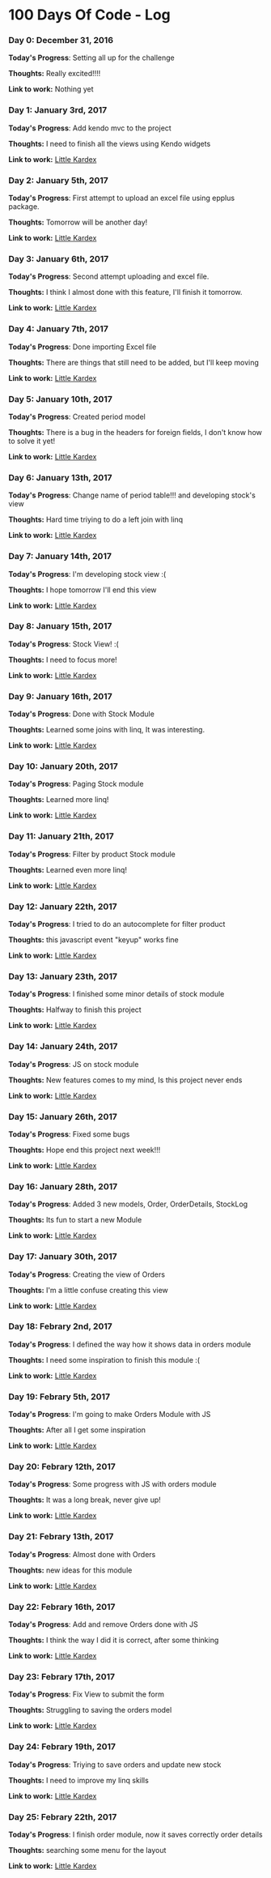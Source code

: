# 100 Days Of Code - Log

### Day 0: December 31, 2016
**Today's Progress**: Setting all up for the challenge

**Thoughts:** Really excited!!!!

**Link to work:** Nothing yet

### Day 1: January 3rd, 2017
**Today's Progress**: Add kendo mvc to the project

**Thoughts:** I need to finish all the views using Kendo widgets

**Link to work:** [Little Kardex](https://github.com/tabatilla/LittleKardex)

### Day 2: January 5th, 2017
**Today's Progress**: First attempt to upload an excel file using epplus package.

**Thoughts:** Tomorrow will be another day!

**Link to work:** [Little Kardex](https://github.com/tabatilla/LittleKardex)

### Day 3: January 6th, 2017
**Today's Progress**: Second attempt uploading and excel file.

**Thoughts:** I think I almost done with this feature, I'll finish it tomorrow.

**Link to work:** [Little Kardex](https://github.com/tabatilla/LittleKardex)

### Day 4: January 7th, 2017
**Today's Progress**: Done importing Excel file

**Thoughts:** There are things that still need to be added, but I'll keep moving

**Link to work:** [Little Kardex](https://github.com/tabatilla/LittleKardex)

### Day 5: January 10th, 2017
**Today's Progress**: Created period model

**Thoughts:** There is a bug in the headers for foreign fields, I don't know how to solve it yet!

**Link to work:** [Little Kardex](https://github.com/tabatilla/LittleKardex)

### Day 6: January 13th, 2017
**Today's Progress**: Change name of period table!!! and developing stock's view

**Thoughts:** Hard time triying to do a left join with linq

**Link to work:** [Little Kardex](https://github.com/tabatilla/LittleKardex)

### Day 7: January 14th, 2017
**Today's Progress**: I'm developing stock view :(

**Thoughts:** I hope tomorrow I'll end this view

**Link to work:** [Little Kardex](https://github.com/tabatilla/LittleKardex)

### Day 8: January 15th, 2017
**Today's Progress**: Stock View! :(

**Thoughts:** I need to focus more!

**Link to work:** [Little Kardex](https://github.com/tabatilla/LittleKardex)

### Day 9: January 16th, 2017
**Today's Progress**: Done with Stock Module

**Thoughts:** Learned some joins with linq, It was interesting.

**Link to work:** [Little Kardex](https://github.com/tabatilla/LittleKardex)

### Day 10: January 20th, 2017
**Today's Progress**: Paging Stock module

**Thoughts:** Learned more linq!

**Link to work:** [Little Kardex](https://github.com/tabatilla/LittleKardex)

### Day 11: January 21th, 2017
**Today's Progress**: Filter by product Stock module

**Thoughts:** Learned even more linq!

**Link to work:** [Little Kardex](https://github.com/tabatilla/LittleKardex)

### Day 12: January 22th, 2017
**Today's Progress**: I tried to do an autocomplete for filter product

**Thoughts:** this javascript event "keyup" works fine

**Link to work:** [Little Kardex](https://github.com/tabatilla/LittleKardex)

### Day 13: January 23th, 2017
**Today's Progress**: I finished some minor details of stock module

**Thoughts:** Halfway to finish this project

**Link to work:** [Little Kardex](https://github.com/tabatilla/LittleKardex)

### Day 14: January 24th, 2017
**Today's Progress**: JS on stock module

**Thoughts:** New features comes to my mind, Is this project never ends

**Link to work:** [Little Kardex](https://github.com/tabatilla/LittleKardex)

### Day 15: January 26th, 2017
**Today's Progress**: Fixed some bugs

**Thoughts:** Hope end this project next week!!!

**Link to work:** [Little Kardex](https://github.com/tabatilla/LittleKardex)

### Day 16: January 28th, 2017
**Today's Progress**: Added 3 new models, Order, OrderDetails, StockLog

**Thoughts:** Its fun to start a new Module

**Link to work:** [Little Kardex](https://github.com/tabatilla/LittleKardex)

### Day 17: January 30th, 2017
**Today's Progress**: Creating the view of Orders

**Thoughts:** I'm a little confuse creating this view

**Link to work:** [Little Kardex](https://github.com/tabatilla/LittleKardex)

### Day 18: Febrary 2nd, 2017
**Today's Progress**: I defined the way how it shows data in orders module

**Thoughts:** I need some inspiration to finish this module :(

**Link to work:** [Little Kardex](https://github.com/tabatilla/LittleKardex)

### Day 19: Febrary 5th, 2017
**Today's Progress**: I'm going to make Orders Module with JS

**Thoughts:** After all I get some inspiration

**Link to work:** [Little Kardex](https://github.com/tabatilla/LittleKardex)

### Day 20: Febrary 12th, 2017
**Today's Progress**: Some progress with JS with orders module

**Thoughts:** It was a long break, never give up!

**Link to work:** [Little Kardex](https://github.com/tabatilla/LittleKardex)

### Day 21: Febrary 13th, 2017
**Today's Progress**: Almost done with Orders

**Thoughts:** new ideas for this module

**Link to work:** [Little Kardex](https://github.com/tabatilla/LittleKardex)

### Day 22: Febrary 16th, 2017
**Today's Progress**: Add and remove Orders done with JS

**Thoughts:** I think the way I did it is correct, after some thinking

**Link to work:** [Little Kardex](https://github.com/tabatilla/LittleKardex)

### Day 23: Febrary 17th, 2017
**Today's Progress**: Fix View to submit the form

**Thoughts:** Struggling to saving the orders model

**Link to work:** [Little Kardex](https://github.com/tabatilla/LittleKardex)

### Day 24: Febrary 19th, 2017
**Today's Progress**: Triying to save orders and update new stock

**Thoughts:** I need to improve my linq skills

**Link to work:** [Little Kardex](https://github.com/tabatilla/LittleKardex)

### Day 25: Febrary 22th, 2017
**Today's Progress**: I finish order module, now it saves correctly order details

**Thoughts:** searching some menu for the layout

**Link to work:** [Little Kardex](https://github.com/tabatilla/LittleKardex)